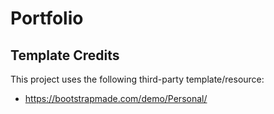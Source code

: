 # Portfolio


## Template Credits

This project uses the following third-party template/resource:

- https://bootstrapmade.com/demo/Personal/
